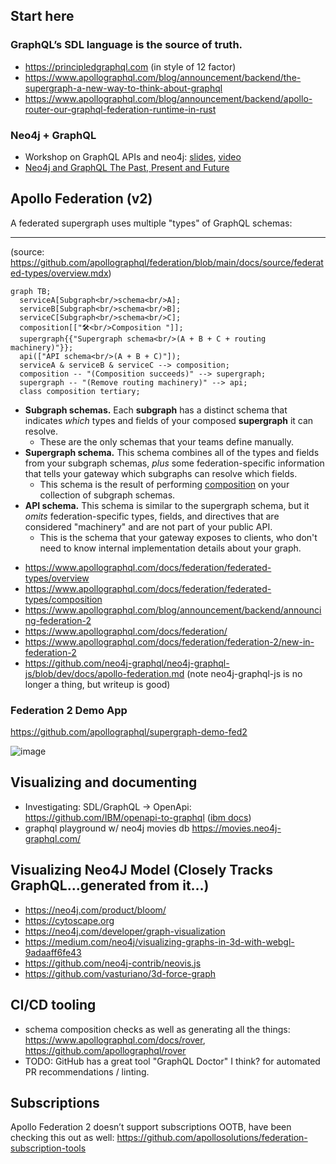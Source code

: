 ## Start here

### GraphQL’s SDL language is the source of truth.

* https://principledgraphql.com (in style of 12 factor)
* https://www.apollographql.com/blog/announcement/backend/the-supergraph-a-new-way-to-think-about-graphql
* https://www.apollographql.com/blog/announcement/backend/apollo-router-our-graphql-federation-runtime-in-rust

### Neo4j + GraphQL

* Workshop on GraphQL APIs and neo4j: [slides](https://docs.google.com/presentation/d/1fvEwpvkhSAGXRWcVHPQqNOFgvGT9A8yMZXfyF-gn-Bw/edit?usp=sharing), [video](https://www.youtube.com/watch?v=DIFgwgbC-7c)
* [Neo4j and GraphQL The Past, Present and Future](https://www.youtube.com/watch?v=sZ-eBznM71M)

## Apollo Federation (v2)

A federated supergraph uses multiple "types" of GraphQL schemas:

---
(source: https://github.com/apollographql/federation/blob/main/docs/source/federated-types/overview.mdx)

```mermaid
graph TB;
  serviceA[Subgraph<br/>schema<br/>A];
  serviceB[Subgraph<br/>schema<br/>B];
  serviceC[Subgraph<br/>schema<br/>C];
  composition[["🛠<br/>Composition "]];
  supergraph{{"Supergraph schema<br/>(A + B + C + routing machinery)"}};
  api(["API schema<br/>(A + B + C)"]);
  serviceA & serviceB & serviceC --> composition;
  composition -- "(Composition succeeds)" --> supergraph;
  supergraph -- "(Remove routing machinery)" --> api;
  class composition tertiary;
```

* **Subgraph schemas.** Each **subgraph** has a distinct schema that indicates _which_ types and fields of your composed **supergraph** it can resolve.
    * These are the only schemas that your teams define manually.
* **Supergraph schema.** This schema combines all of the types and fields from your subgraph schemas, _plus_ some federation-specific information that tells your gateway which subgraphs can resolve which fields.
    * This schema is the result of performing [composition](./composition/) on your collection of subgraph schemas.
* **API schema.** This schema is similar to the supergraph schema, but it _omits_ federation-specific types, fields, and directives that are considered "machinery" and are not part of your public API.
    * This is the schema that your gateway exposes to clients, who don't need to know internal implementation details about your graph.

- https://www.apollographql.com/docs/federation/federated-types/overview
- https://www.apollographql.com/docs/federation/federated-types/composition
- https://www.apollographql.com/blog/announcement/backend/announcing-federation-2
- https://www.apollographql.com/docs/federation/
- https://www.apollographql.com/docs/federation/federation-2/new-in-federation-2
- https://github.com/neo4j-graphql/neo4j-graphql-js/blob/dev/docs/apollo-federation.md (note neo4j-graphql-js is no longer a thing, but writeup is good)

### Federation 2 Demo App

https://github.com/apollographql/supergraph-demo-fed2

![image](https://user-images.githubusercontent.com/3286990/179789050-14deed69-fb75-4e8d-8049-dd0882a39cb0.png)

## Visualizing and documenting

* Investigating: SDL/GraphQL -> OpenApi: https://github.com/IBM/openapi-to-graphql ([ibm docs](https://developer.ibm.com/open/projects/openapi-to-graphql))
* graphql playground w/ neo4j movies db https://movies.neo4j-graphql.com/

## Visualizing Neo4J Model (Closely Tracks GraphQL…generated from it…)

* https://neo4j.com/product/bloom/
* https://cytoscape.org
* https://neo4j.com/developer/graph-visualization
* https://medium.com/neo4j/visualizing-graphs-in-3d-with-webgl-9adaaff6fe43
* https://github.com/neo4j-contrib/neovis.js
* https://github.com/vasturiano/3d-force-graph

## CI/CD tooling

* schema composition checks as well as generating all the things: https://www.apollographql.com/docs/rover, https://github.com/apollographql/rover
* TODO: GitHub has a great tool "GraphQL Doctor" I think?  for automated PR recommendations / linting.

## Subscriptions

Apollo Federation 2 doesn’t support subscriptions OOTB, have been checking this out as well: https://github.com/apollosolutions/federation-subscription-tools


